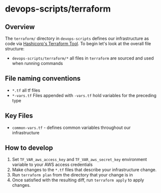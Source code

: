 # devops-scripts/terraform

## Overview

The `terraform/` directory in `devops-scripts` defines our infrastructure
as code via [Hashicorp's Terraform Tool](https://terraform.io). To begin let's look
at the overall file structure:

- `devops-scripts/terraform/*` all files in `terraform` are sourced and used when running commands

## File naming conventions

- `*.tf` all tf files
- `*-vars.tf` Files appended with `-vars.tf` hold variables for the preceding type

## Key Files

- `common-vars.tf` - defines common variables throughout our infrastructure

## How to develop

1. Set `TF_VAR_aws_access_key` and `TF_VAR_aws_secret_key` environment variable to your AWS access credentials
3. Make changes to the `*.tf` files that describe your infrastructure change.
4. Run `terraform plan` from the directory that your change is in
5. Once satisfied with the resulting diff, run `terraform apply` to apply changes.
